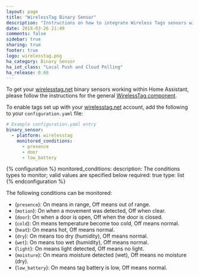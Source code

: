 ```yaml
---
layout: page
title: "WirelessTag Binary Sensor"
description: "Instructions on how to integrate Wireless Tags sensors within Home Assistant."
date: 2018-03-26 21:49
comments: false
sidebar: true
sharing: true
footer: true
logo: wirelesstag.png
ha_category: Binary Sensor
ha_iot_class: "Local Push and Cloud Polling"
ha_release: 0.68
---
```


To get your [wirelesstag.net](http://wirelesstag.net) binary sensors working within Home Assistant, please follow the instructions for the general [WirelessTag component](/components/wirelesstag).

To enable tags set up with your [wirelesstag.net](http://wirelesstag.net) account, add the following to your `configuration.yaml` file:

```yaml
# Example configuration.yaml entry
binary_sensor:
  - platform: wirelesstag
    monitored_conditions:
      - presence
      - door
      - low_battery
```

{% configuration %}
  monitored_conditions:
    description: The conditions types to monitor; valid values are specified below
    required: true
    type: list
{% endconfiguration %}

The following conditions can be monitored:

* (`presence`): On means in range, Off means out of range.
* (`motion`): On when a movement was detected, Off when clear.
* (`door`): On when a door is open, Off when the door is closed.
* (`cold`): On means temperature become too cold, Off means normal.
* (`heat`): On means hot, Off means normal.
* (`dry`): On means too dry (humidity), Off means normal.
* (`wet`): On means too wet (humidity), Off means normal.
* (`light`): On means light detected, Off means no light.
* (`moisture`): On means moisture detected (wet), Off means no moisture (dry).
* (`low_battery`): On means tag battery is low, Off means normal.
